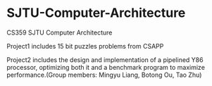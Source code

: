 # SJTU-Computer-Architecture

CS359 SJTU Computer Architecture

Project1 includes 15 bit puzzles problems from CSAPP

Project2 includes the design and implementation of a pipelined Y86 processor, optimizing both it and a benchmark program to maximize performance.(Group members: Mingyu Liang, Botong Ou, Tao Zhu)
